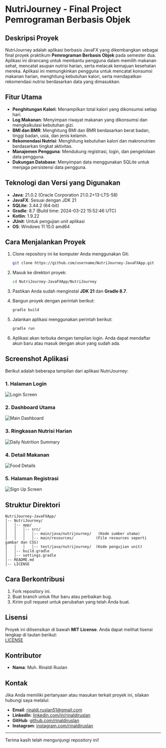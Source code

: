 # NutriJourney - Final Project Pemrograman Berbasis Objek

## Deskripsi Proyek
NutriJourney adalah aplikasi berbasis JavaFX yang dikembangkan sebagai final proyek praktikum **Pemrograman Berbasis Objek** pada semester dua. Aplikasi ini dirancang untuk membantu pengguna dalam memilih makanan sehat, mencatat asupan nutrisi harian, serta melacak kemajuan kesehatan mereka. Aplikasi ini memungkinkan pengguna untuk mencatat konsumsi makanan harian, menghitung kebutuhan kalori, serta mendapatkan rekomendasi nutrisi berdasarkan data yang dimasukkan.

## Fitur Utama
- **Penghitungan Kalori**: Menampilkan total kalori yang dikonsumsi setiap hari.
- **Log Makanan**: Menyimpan riwayat makanan yang dikonsumsi dan mengkalkulasi kebutuhan gizi.
- **BMI dan BMR**: Menghitung BMI dan BMR berdasarkan berat badan, tinggi badan, usia, dan jenis kelamin.
- **Rekomendasi Nutrisi**: Menghitung kebutuhan kalori dan makronutrien berdasarkan tingkat aktivitas.
- **Manajemen Pengguna**: Mendukung registrasi, login, dan pengelolaan data pengguna.
- **Dukungan Database**: Menyimpan data menggunakan SQLite untuk menjaga persistensi data pengguna.

## Teknologi dan Versi yang Digunakan
- **Java**: 21.0.2 (Oracle Corporation 21.0.2+13-LTS-58)
- **JavaFX**: Sesuai dengan JDK 21
- **SQLite**: 3.44.2 (64-bit)
- **Gradle**: 8.7 (Build time: 2024-03-22 15:52:46 UTC)
- **Kotlin**: 1.9.22
- **JUnit**: Untuk pengujian unit aplikasi
- **OS**: Windows 11 10.0 amd64

## Cara Menjalankan Proyek
1. Clone repository ini ke komputer Anda menggunakan Git:
   ```bash
   git clone https://github.com/username/NutriJourney-JavaFXApp.git
   ```

2. Masuk ke direktori proyek:
   ```bash
   cd NutriJourney-JavaFXApp/NutriJourney
   ```

3. Pastikan Anda sudah menginstal **JDK 21** dan **Gradle 8.7**.

4. Bangun proyek dengan perintah berikut:
   ```bash
   gradle build
   ```

5. Jalankan aplikasi menggunakan perintah berikut:
   ```bash
   gradle run
   ```

6. Aplikasi akan terbuka dengan tampilan login. Anda dapat mendaftar akun baru atau masuk dengan akun yang sudah ada.

## Screenshot Aplikasi
Berikut adalah beberapa tampilan dari aplikasi NutriJourney:

### 1. Halaman Login
![Login Screen](https://raw.githubusercontent.com/xebec51/NutriJourney-JavaFXApp/main/Login.png)

### 2. Dashboard Utama
![Main Dashboard](https://raw.githubusercontent.com/xebec51/NutriJourney-JavaFXApp/main/Dashboard.png)

### 3. Ringkasan Nutrisi Harian
![Daily Nutrition Summary](https://raw.githubusercontent.com/xebec51/NutriJourney-JavaFXApp/main/Nutrition%20Summary%20&%20Consumed%20Food.png)

### 4. Detail Makanan
![Food Details](https://raw.githubusercontent.com/xebec51/NutriJourney-JavaFXApp/main/Food%20Details.png)

### 5. Halaman Registrasi
![Sign Up Screen](https://raw.githubusercontent.com/xebec51/NutriJourney-JavaFXApp/main/Register.png)

## Struktur Direktori
```
NutriJourney-JavaFXApp/
│-- NutriJourney/
│   │-- app/
│   │   │-- src/
│   │   │   │-- main/java/nutrijourney/   (Kode sumber utama)
│   │   │   │-- main/resources/          (File resources seperti gambar dan CSS)
│   │   │   │-- test/java/nutrijourney/  (Kode pengujian unit)
│   │-- build.gradle
│   │-- settings.gradle
│-- README.md
│-- LICENSE
```

## Cara Berkontribusi
1. Fork repository ini.
2. Buat branch untuk fitur baru atau perbaikan bug.
3. Kirim pull request untuk perubahan yang telah Anda buat.

## Lisensi
Proyek ini dilisensikan di bawah **MIT License**. Anda dapat melihat lisensi lengkap di tautan berikut:  
[LICENSE](https://raw.githubusercontent.com/xebec51/NutriJourney-JavaFXApp/refs/heads/main/NutriJourney/LICENSE)

## Kontributor
- **Nama**: Muh. Rinaldi Ruslan

## Kontak
Jika Anda memiliki pertanyaan atau masukan terkait proyek ini, silakan hubungi saya melalui:
- **Email**: rinaldi.ruslan51@gmail.com
- **LinkedIn**: [linkedin.com/in/rinaldiruslan](https://www.linkedin.com/in/rinaldiruslan)
- **GitHub**: [github.com/rinaldiruslan](https://github.com/rinaldiruslan)
- **Instagram**: [instagram.com/rinaldiruslan](https://www.instagram.com/rinaldiruslan)

---
Terima kasih telah mengunjungi repository ini!

